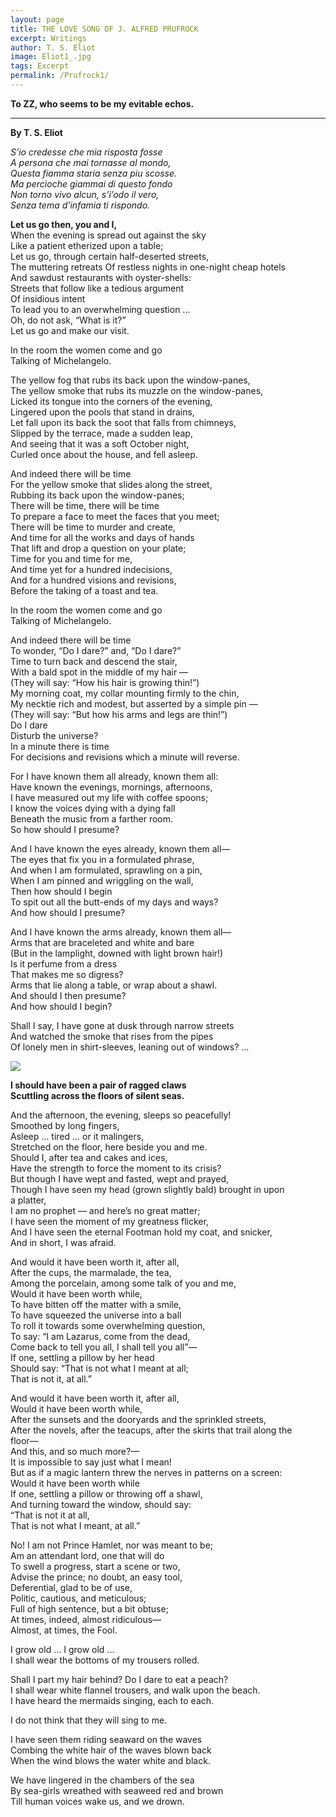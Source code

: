 ```yaml
---
layout: page
title: THE LOVE SONG OF J. ALFRED PRUFROCK
excerpt: Writings
author: T. S. Eliot
image: Eliot1_.jpg
tags: Excerpt
permalink: /Prufrock1/
---
```


**To ZZ, who seems to be my evitable echos.**   

****

**By T. S. Eliot**

*S’io credesse che mia risposta fosse   
A persona che mai tornasse al mondo,  
Questa fiamma staria senza piu scosse.  
Ma percioche giammai di questo fondo  
Non torno vivo alcun, s’i’odo il vero,  
Senza tema d’infamia ti rispondo.*  



**Let us go then, you and I,**    
When the evening is spread out against the sky  
Like a patient etherized upon a table;    
Let us go, through certain half-deserted streets,    
The muttering retreats 
Of restless nights in one-night cheap hotels    
And sawdust restaurants with oyster-shells:    
Streets that follow like a tedious argument    
Of insidious intent    
To lead you to an overwhelming question ...    
Oh, do not ask, “What is it?”    
Let us go and make our visit.

In the room the women come and go    
Talking of Michelangelo.

The yellow fog that rubs its back upon the window-panes,    
The yellow smoke that rubs its muzzle on the window-panes,    
Licked its tongue into the corners of the evening,    
Lingered upon the pools that stand in drains,    
Let fall upon its back the soot that falls from chimneys,    
Slipped by the terrace, made a sudden leap,    
And seeing that it was a soft October night,    
Curled once about the house, and fell asleep.    

And indeed there will be time    
For the yellow smoke that slides along the street,    
Rubbing its back upon the window-panes;    
There will be time, there will be time    
To prepare a face to meet the faces that you meet;    
There will be time to murder and create,    
And time for all the works and days of hands    
That lift and drop a question on your plate;    
Time for you and time for me,    
And time yet for a hundred indecisions,    
And for a hundred visions and revisions,    
Before the taking of a toast and tea.

In the room the women come and go    
Talking of Michelangelo.    

And indeed there will be time    
To wonder, “Do I dare?” and, “Do I dare?”    
Time to turn back and descend the stair,    
With a bald spot in the middle of my hair —    
(They will say: “How his hair is growing thin!”)    
My morning coat, my collar mounting firmly to the chin,    
My necktie rich and modest, but asserted by a simple pin —    
(They will say: “But how his arms and legs are thin!”)    
Do I dare    
Disturb the universe?     
In a minute there is time     
For decisions and revisions which a minute will reverse.          

For I have known them all already, known them all:     
Have known the evenings, mornings, afternoons,     
I have measured out my life with coffee spoons;     
I know the voices dying with a dying fall     
Beneath the music from a farther room.     
So how should I presume?

And I have known the eyes already, known them all—     
The eyes that fix you in a formulated phrase,     
And when I am formulated, sprawling on a pin,     
When I am pinned and wriggling on the wall,     
Then how should I begin     
To spit out all the butt-ends of my days and ways?     
And how should I presume?

And I have known the arms already, known them all—     
Arms that are braceleted and white and bare     
(But in the lamplight, downed with light brown hair!)     
Is it perfume from a dress     
That makes me so digress?     
Arms that lie along a table, or wrap about a shawl.     
And should I then presume?     
And how should I begin?

Shall I say, I have gone at dusk through narrow streets     
And watched the smoke that rises from the pipes     
Of lonely men in shirt-sleeves, leaning out of windows? ...     

![]({{site.baseurl}}/img/Eliot3.jpg)

**I should have been a pair of ragged claws     
Scuttling across the floors of silent seas.**

And the afternoon, the evening, sleeps so peacefully!     
Smoothed by long fingers,     
Asleep ... tired ... or it malingers,     
Stretched on the floor, here beside you and me.     
Should I, after tea and cakes and ices,     
Have the strength to force the moment to its crisis?     
But though I have wept and fasted, wept and prayed,     
Though I have seen my head (grown slightly bald) brought in upon      
a platter,     
I am no prophet — and here’s no great matter;     
I have seen the moment of my greatness flicker,     
And I have seen the eternal Footman hold my coat, and snicker,     
And in short, I was afraid.

And would it have been worth it, after all,     
After the cups, the marmalade, the tea,     
Among the porcelain, among some talk of you and me,     
Would it have been worth while,     
To have bitten off the matter with a smile,     
To have squeezed the universe into a ball     
To roll it towards some overwhelming question,     
To say: “I am Lazarus, come from the dead,     
Come back to tell you all, I shall tell you all”—     
If one, settling a pillow by her head     
Should say: “That is not what I meant at all;     
That is not it, at all.”

And would it have been worth it, after all,     
Would it have been worth while,     
After the sunsets and the dooryards and the sprinkled streets,     
After the novels, after the teacups, after the skirts that trail along the      
floor—     
And this, and so much more?—     
It is impossible to say just what I mean!     
But as if a magic lantern threw the nerves in patterns on a screen:     
Would it have been worth while     
If one, settling a pillow or throwing off a shawl,     
And turning toward the window, should say:     
 “That is not it at all,     
That is not what I meant, at all.”

No! I am not Prince Hamlet, nor was meant to be;     
Am an attendant lord, one that will do     
To swell a progress, start a scene or two,     
Advise the prince; no doubt, an easy tool,     
Deferential, glad to be of use,     
Politic, cautious, and meticulous;     
Full of high sentence, but a bit obtuse;     
At times, indeed, almost ridiculous—     
Almost, at times, the Fool.       

I grow old ... I grow old ...   
I shall wear the bottoms of my trousers rolled.

Shall I part my hair behind?  Do I dare to eat a peach?     
I shall wear white flannel trousers, and walk upon the beach.     
I have heard the mermaids singing, each to each.

I do not think that they will sing to me.     

I have seen them riding seaward on the waves     
Combing the white hair of the waves blown back     
When the wind blows the water white and black.     

We have lingered in the chambers of the sea     
By sea-girls wreathed with seaweed red and brown     
Till human voices wake us, and we drown.


